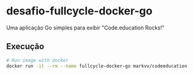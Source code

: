 # desafio-fullcycle-docker-go

Uma aplicação Go simples para exibir "Code.education Rocks!"

## Execução
```bash
# Run image with docker
docker run -it --rm --name fullcycle-docker-go markvv/codeeducation
```